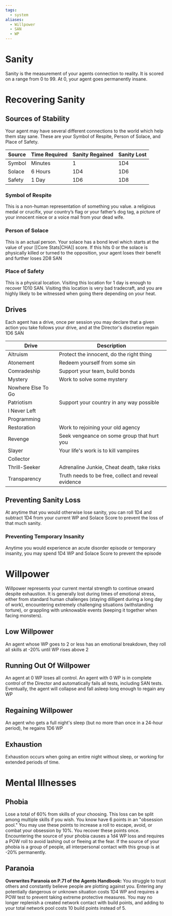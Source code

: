 ```yaml
---
tags:
  - system
aliases:
  - Willpower
  - SAN
  - WP
---
```

# Sanity
Sanity is the measurement of your agents connection to reality. It is scored on a range from 0 to 99. At 0, your agent goes permanently insane.
# Recovering Sanity
## Sources of Stability
Your agent may have several different connections to the world which help them stay sane. These are your Symbol of Respite, Person of Solace, and Place of Safety.

| Source | Time Required | Sanity Regained | Sanity Lost |
| ------ | ------------- | --------------- | ----------- |
| Symbol | Minutes       | 1             | 1D4         |
| Solace | 6 Hours       | 1D4             | 1D6         | 
| Safety | 1 Day         | 1D6            | 1D8        |
### Symbol of Respite
This is a non-human representation of something you value. a religious medal or crucifix, your country’s flag or your father’s dog tag, a picture of your innocent niece or a voice mail from your dead wife.
### Person of Solace
This is an actual person. Your solace has a bond level which starts at the value of your [[Core Stats|CHA]] score. If this hits 0 or the solace is physically killed or turned to the opposition, your agent loses their benefit and further loses 2D8 SAN

### Place of Safety
This is a physical location. Visiting this location for 1 day is enough to recover 1D10 SAN. Visiting this location is very bad tradecraft, and you are highly likely to be witnessed when going there depending on your heat.

## Drives
Each agent has a drive, once per session you may declare that a given action you take follows your drive, and at the Director's discretion regain 1D6 SAN

| Drive              | Description                                         |
| ------------------ | --------------------------------------------------- |
| Altruism           | Protect the innocent, do the right thing            |
| Atonement          | Redeem yourself from some sin                       |
| Comradeship        | Support your team, build bonds                      |
| Mystery            | Work to solve some mystery                          |
| Nowhere Else To Go |                                                     |
| Patriotism         | Support your country in any way possible            |
| I Never Left       |                                                     |
| Programming        |                                                     |
| Restoration        | Work to rejoining your old agency                   |
| Revenge            | Seek vengeance on some group that hurt you          |
| Slayer             | Your life's work is to kill vampires                |
| Collector          |                                                     |
| Thrill-Seeker      | Adrenaline Junkie, Cheat death, take risks          |
| Transparency       | Truth needs to be free, collect and reveal evidence |
## Preventing Sanity Loss
At anytime that you would otherwise lose sanity, you can roll 1D4 and subtract 1D4 from your current WP and Solace Score to prevent the loss of that much sanity.

### Preventing Temporary Insanity
Anytime you would experience an acute disorder episode or temporary insanity, you may spend 1D4 WP and Solace Score to prevent the episode

# Willpower
Willpower represents your current mental strength to continue onward despite exhaustion. It is generally lost during times of emotional stress, either from standard human challenges (staying dilligent during a long day of work), encountering extremely challenging situations (withstanding torture), or grappling with unknowable events (keeping it together when facing monsters).

## Low Willpower
An agent whose WP goes to 2 or less has an emotional breakdown, they roll all skills at -20% until WP rises above 2

## Running Out Of Willpower
An agent at 0 WP loses all control. An agent with 0 WP is in complete control of the Director and automatically fails all tests, including SAN tests. Eventually, the agent will collapse and fall asleep long enough to regain any WP

## Regaining Willpower
An agent who gets a full night's sleep (but no more than once in a 24-hour period), he regains 1D6 WP

## Exhaustion
Exhaustion occurs when going an entire night without sleep, or working for extended periods of time.

# Mental Illnesses
## Phobia
Lose a total of 60% from skills of your choosing.  This loss can be split among multiple skills if you wish. You know have 6 points in an "obsession pool." You may use these points to increase a roll to escape, avoid, or combat your obsession by 10%. You recover these points once. Encountering the source of your phobia causes a 1d4 WP loss and requires a POW roll to avoid lashing out or fleeing at the fear. If the source of your phobia is a group of people, all interpersonal contact with this group is at -20% permanently.

## Paranoia
**Overwrites Paranoia on P.71 of the Agents Handbook:** You struggle to trust others and constantly believe people are plotting against you. Entering any potentially dangerous or unknown situation costs 1D4 WP and requires a POW test to prevent taking extreme protective measures. You may no longer replenish a created network contact with build points, and adding to your total network pool costs 10 build points instead of 5.